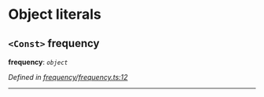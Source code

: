 

# Object literals

<a id="frequency"></a>

## `<Const>` frequency

**frequency**: *`object`*

*Defined in [frequency/frequency.ts:12](https://github.com/paritytech/js-libs/blob/0ae0c47/packages/light.js/src/frequency/frequency.ts#L12)*

___

